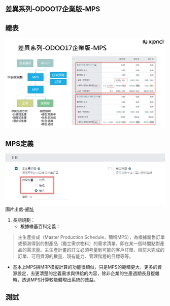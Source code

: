 ## 差異系列-ODOO17企業版-MPS

## 總表
![Alt text](https://github.com/ksharry/2024-ODOO17-Enterprise-Plan/blob/main/pic/F171301.png?raw=true)

## MPS定義
![Alt text](https://github.com/ksharry/2024-ODOO17-Enterprise-Plan/blob/main/pic/F171302.png?raw=true)
圖片出處-[網址](https://www.mdpi.com/2071-1050/12/9/3791)
1. 長期規劃：
   + 根據維基百科定義：

> 主生產排成（Master Production Schedule，簡稱MPS），為根據銷售訂單或預測得到的對產品（獨立需求物料）的需求清單，即在某一個時間點對產品的需求量。主生產計畫的訂立必須考量到可能的客戶訂單、目前未完成的訂單、可用資源的數量、現有能力、管理階層的目標等等。

   + 基本上MPS與MRP模擬計算的功能很類似，只是MPS的範疇更大，更多的資源設定，去更清楚的定義需求與供給的內容，除非企業的生產週期長且複雜時，透過MPS計算較能體現出系統的效益。

## 測試
